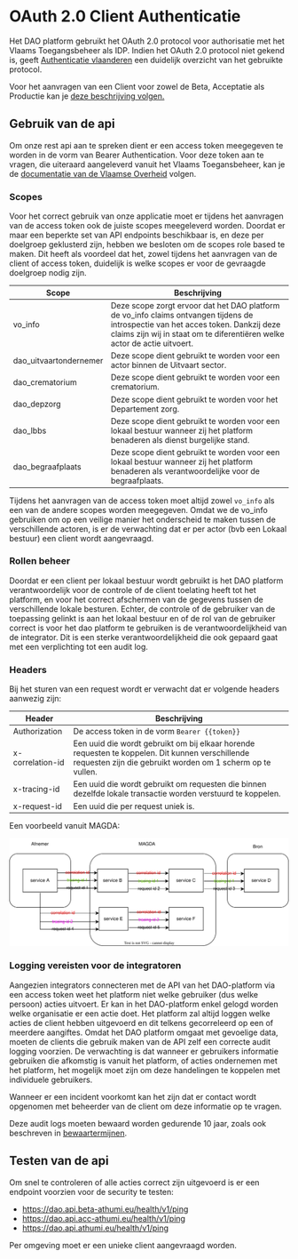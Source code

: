 # OAuth 2.0 Client Authenticatie
Het DAO platform gebruikt het OAuth 2.0 protocol voor authorisatie met het Vlaams Toegangsbeheer als IDP.
Indien het OAuth 2.0 protocol niet gekend is, geeft 
[Authenticatie vlaanderen](https://authenticatie.vlaanderen.be/docs/beveiligen-van-toepassingen/integratie-methoden/oauth/) 
een duidelijk overzicht van het gebruikte protocol.

Voor het aanvragen van een Client voor zowel de Beta, Acceptatie als Productie kan je [deze beschrijving volgen.](client-aanvragen.md)

## Gebruik van de api
Om onze rest api aan te spreken dient er een access token meegegeven te worden in de vorm van Bearer Authentication.
Voor deze token aan te vragen, die uiteraard aangeleverd vanuit het Vlaams Toegansbeheer, kan je de [documentatie van de Vlaamse Overheid](https://authenticatie.vlaanderen.be/docs/beveiligen-van-api/oauth-rest/) volgen.

### Scopes
Voor het correct gebruik van onze applicatie moet er tijdens het aanvragen van de access token ook de juiste scopes meegeleverd worden.
Doordat er maar een beperkte set van API endpoints beschikbaar is, en deze per doelgroep geklusterd zijn, hebben we besloten om de scopes role based te maken.
Dit heeft als voordeel dat het, zowel tijdens het aanvragen van de client of access token, duidelijk is welke scopes er voor de gevraagde doelgroep nodig zijn.  

| Scope                  | Beschrijving                                                                                                                                                                                                   |
|------------------------|----------------------------------------------------------------------------------------------------------------------------------------------------------------------------------------------------------------| 
| vo_info                | Deze scope zorgt ervoor dat het DAO platform de vo_info claims ontvangen tijdens de introspectie van het acces token. Dankzij deze claims zijn wij in staat om te diferentiëren welke actor de actie uitvoert. |
| dao_uitvaartondernemer | Deze scope dient gebruikt te worden voor een actor binnen de Uitvaart sector.                                                                                                                                  |
| dao_crematorium        | Deze scope dient gebruikt te worden voor een crematorium.                                                                                                                                                      |
| dao_depzorg            | Deze scope dient gebruikt te worden voor het Departement zorg.                                                                                                                                                 |
| dao_lbbs               | Deze scope dient gebruikt te worden voor een lokaal bestuur wanneer zij het platform benaderen als dienst burgelijke stand.                                                                                    |
| dao_begraafplaats      | Deze scope dient gebruikt te worden voor een lokaal bestuur wanneer zij het platform benaderen als verantwoordelijke voor de begraafplaats.                                                                    |

Tijdens het aanvragen van de access token moet altijd zowel `vo_info` als een van de andere scopes worden meegegeven. 
Omdat we de vo_info gebruiken om op een veilige manier het onderscheid te maken tussen de verschillende actoren, is er de verwachting dat er per actor (bvb een Lokaal bestuur) een client wordt aangevraagd.

### Rollen beheer
Doordat er een client per lokaal bestuur wordt gebruikt is het DAO platform verantwoordelijk voor de controle of de client toelating heeft tot het platform, en voor het correct afschermen van de gegevens tussen de verschillende lokale besturen. 
Echter, de controle of de gebruiker van de toepassing gelinkt is aan het lokaal bestuur en of de rol van de gebruiker correct is voor het dao platform te gebruiken is de verantwoordelijkheid van de integrator.
Dit is een sterke verantwoordelijkheid die ook gepaard gaat met een verplichting tot een audit log.

### Headers
Bij het sturen van een request wordt er verwacht dat er volgende headers aanwezig zijn:

| Header           | Beschrijving                                                                                                                                                   |
|------------------|----------------------------------------------------------------------------------------------------------------------------------------------------------------|
| Authorization    | De access token in de vorm `Bearer {{token}}`                                                                                                                  |
| x-correlation-id | Een uuid die wordt gebruikt om bij elkaar horende requesten te koppelen. Dit kunnen verschillende requesten zijn die gebruikt worden om 1 scherm op te vullen. |
| x-tracing-id     | Een uuid die wordt gebruikt om requesten die binnen dezelfde lokale transactie worden verstuurd te koppelen.                                                   |
| x-request-id     | Een uuid die per request uniek is.                                                                                                                             | 

Een voorbeeld vanuit MAGDA:

![Request ids](../diagrams/request-ids.svg)


### Logging vereisten voor de integratoren
Aangezien integrators connecteren met de API van het DAO-platform via een access token weet het platform niet welke gebruiker (dus welke persoon) acties uitvoert. 
Er kan in het DAO-platform enkel gelogd worden welke organisatie er een actie doet. 
Het platform zal altijd loggen welke acties de client hebben uitgevoerd en dit telkens gecorreleerd op een of meerdere aangiftes. 
Omdat het DAO platform omgaat met gevoelige data, moeten de clients die gebruik maken van de API zelf een correcte audit logging voorzien. 
De verwachting is dat wanneer er gebruikers informatie gebruiken die afkomstig is vanuit het platform, of acties ondernemen met het platform, het mogelijk moet zijn om deze handelingen te koppelen met individuele gebruikers. 

Wanneer er een incident voorkomt kan het zijn dat er contact wordt opgenomen met beheerder van de client om deze informatie op te vragen.

Deze audit logs moeten bewaard worden gedurende 10 jaar, zoals ook beschreven in [bewaartermijnen](bewaartermijnen.md).


## Testen van de api
Om snel te controleren of alle acties correct zijn uitgevoerd is er een endpoint voorzien voor de security te testen:
- https://dao.api.beta-athumi.eu/health/v1/ping
- https://dao.api.acc-athumi.eu/health/v1/ping
- https://dao.api.athumi.eu/health/v1/ping

Per omgeving moet er een unieke client aangevraagd worden. 
